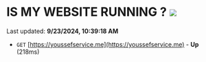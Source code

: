 # IS MY WEBSITE RUNNING ? [![](https://img.shields.io/static/v1?label=Sponsor&message=%E2%9D%A4&logo=GitHub&color=%23fe8e86)](https://github.com/sponsors/Youssef-Lehmam)

Last updated: **9/23/2024, 10:39:18 AM**

- `GET` [https://youssefservice.me](https://youssefservice.me) - **Up** (218ms)
